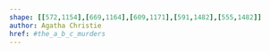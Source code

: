 ```yaml
---
shape: [[572,1154],[669,1164],[609,1171],[591,1482],[555,1482]]
author: Agatha Christie
href: #the_a_b_c_murders
---
```

 